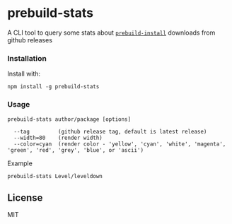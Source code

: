 # prebuild-stats

A CLI tool to query some stats about [`prebuild-install`](https://github.com/mafintosh/prebuild-install) downloads from github releases

### Installation
Install with:
```
npm install -g prebuild-stats
```

### Usage

```
prebuild-stats author/package [options]

  --tag         (github release tag, default is latest release)
  --width=80    (render width)
  --color=cyan  (render color - 'yellow', 'cyan', 'white', 'magenta', 'green', 'red', 'grey', 'blue', or 'ascii')
```

Example
```
prebuild-stats Level/leveldown
```

## License

MIT
